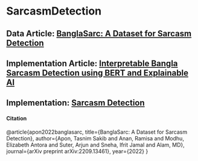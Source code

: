 # SarcasmDetection 

## Data Article: [BanglaSarc: A Dataset for Sarcasm Detection](https://arxiv.org/abs/2209.13461)
## Implementation Article: [Interpretable Bangla Sarcasm Detection using BERT and Explainable AI](https://arxiv.org/abs/2303.12772)

## Implementation: [Sarcasm Detection](https://github.com/Sakibapon/SarcasmDetection)

#### **Citation** 
@article{apon2022banglasarc,
  title={BanglaSarc: A Dataset for Sarcasm Detection},
  author={Apon, Tasnim Sakib and Anan, Ramisa and Modhu, Elizabeth Antora and Suter, Arjun and Sneha, Ifrit Jamal and Alam, MD},
  journal={arXiv preprint arXiv:2209.13461},
  year={2022}
}
